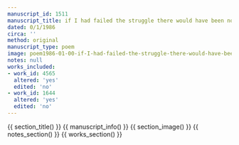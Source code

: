 ```yaml
---
manuscript_id: 1511
manuscript_title: if I had failed the struggle there would have been none...
dated: 0/1/1986
circa: ''
method: original
manuscript_type: poem
image: poem1986-01-00-if-I-had-failed-the-struggle-there-would-have-been-none.jpg
notes: null
works_included:
- work_id: 4565
  altered: 'yes'
  edited: 'no'
- work_id: 1644
  altered: 'yes'
  edited: 'no'
---
```


{{ section_title() }}
{{ manuscript_info() }}
{{ section_image() }}
{{ notes_section() }}
{{ works_section() }}
